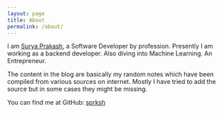 ```yaml
---
layout: page
title: About
permalink: /about/
---
```


I am [Surya Prakash](https://www.linkedin.com/in/surya-prakash-a6985a61/), a Software Developer by profession. Presently I am working as a backend developer. Also diving into Machine Learning. An Entrepreneur.

The content in the blog are basically my random notes which have been compiled from various sources on internet. Mostly I have tried to add the source but in some cases they might be missing.

You can find me at GitHub:
[sprksh](https://github.com/sprksh)

